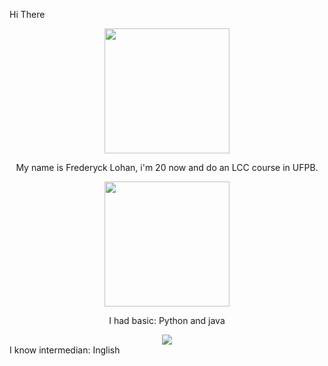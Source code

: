 Hi There
<div align = "center">
  <img src="https://i.pinimg.com/originals/c4/1e/30/c41e304c90f23e849be92efcfe096b9e.gif" width="200" />
  
  My name is Frederyck Lohan, i'm 20 now and do an LCC course in UFPB. 
</div>

<div align = "center">
  <img src="https://user-images.githubusercontent.com/45157446/161337980-87a1b2e4-99ea-4fc8-ab1e-faa61357b40d.gif" width="200" />

  
  I had basic:
  Python and java
</div>      
<div align = "center">
  <img src= "https://github-readme-stats.vercel.app/api?username=gowther1387&show_icons=true&theme=dark" />
</div>
I know intermedian:
Inglish
